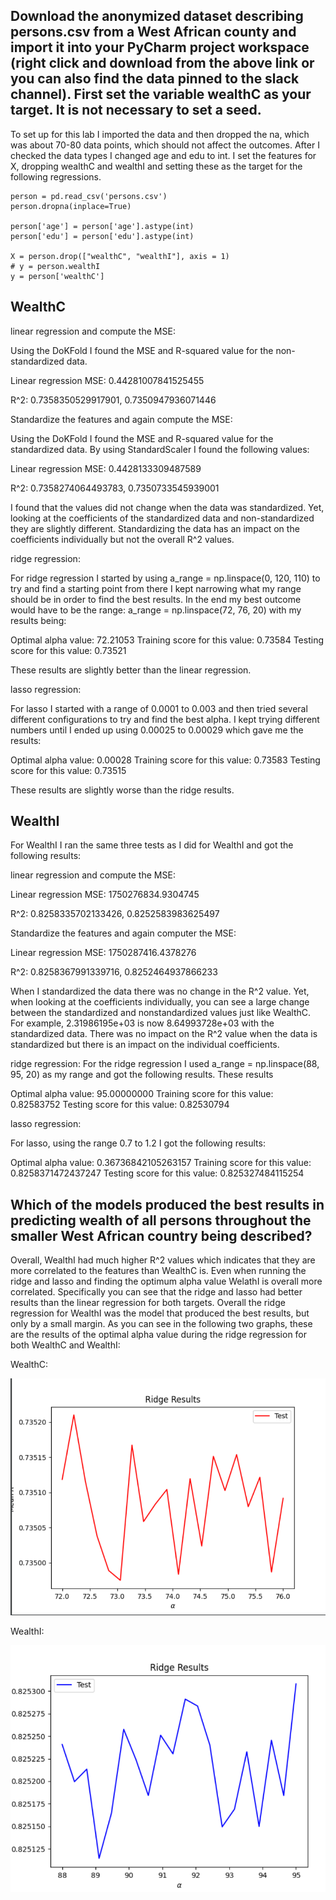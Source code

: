 ## Download the anonymized dataset describing persons.csv from a West African county and import it into your PyCharm project workspace (right click and download from the above link or you can also find the data pinned to the slack channel). First set the variable wealthC as your target. It is not necessary to set a seed. ##

To set up for this lab I imported the data and then dropped the na, which was about 70-80 data points, which should not affect the outcomes. After I checked the data types I changed age and edu to int. I set the features for X, dropping wealthC and wealthI and setting these as the target for the following regressions. 

``` 
person = pd.read_csv('persons.csv')
person.dropna(inplace=True)

person['age'] = person['age'].astype(int)
person['edu'] = person['edu'].astype(int)

X = person.drop(["wealthC", "wealthI"], axis = 1)
# y = person.wealthI
y = person['wealthC']
``` 

## WealthC ##

linear regression and compute the MSE:

Using the DoKFold I found the MSE and R-squared value for the non-standardized data.

Linear regression MSE: 0.44281007841525455

R^2: 0.7358350529917901, 0.7350947936071446

Standardize the features and again compute the MSE:

Using the DoKFold I found the MSE and R-squared value for the standardized data. By using StandardScaler I found the following values:

Linear regression MSE: 0.4428133309487589

R^2: 0.7358274064493783, 0.7350733545939001

I found that the values did not change when the data was standardized. Yet, looking at the coefficients of the standardized data and non-standardized they are slightly different. Standardizing the data has an impact on the coefficients individually but not the overall R^2 values. 

ridge regression:

For ridge regression I started by using a_range = np.linspace(0, 120, 110) to try and find a starting point from there I kept narrowing what my range should be in order to find the best results. In the end my best outcome would have to be the range: a_range = np.linspace(72, 76, 20) with my results being:

Optimal alpha value: 72.21053
Training score for this value: 0.73584
Testing score for this value: 0.73521

These results are slightly better than the linear regression. 


lasso regression:

For lasso I started with a range of 0.0001 to 0.003 and then tried several different configurations to try and find the best alpha. I kept trying different numbers until I ended up using 0.00025 to 0.00029 which gave me the results: 

Optimal alpha value: 0.00028
Training score for this value: 0.73583
Testing score for this value: 0.73515

These results are slightly worse than the ridge results. 

## WealthI ##

For WealthI I ran the same three tests as I did for WealthI and got the following results:

linear regression and compute the MSE:

Linear regression MSE: 1750276834.9304745

R^2: 0.8258335702133426, 0.8252583983625497

Standardize the features and again computer the MSE:

Linear regression MSE: 1750287416.4378276

R^2: 0.8258367991339716, 0.8252464937866233

When I standardized the data there was no change in the R^2 value. Yet, when looking at the coefficients individually, you can see a large change between the standardized and nonstandardized values just like WealthC. For example, 2.31986195e+03 is now 8.64993728e+03 with the standardized data. There was no impact on the R^2 value when the data is standardized but there is an impact on the individual coefficients.

ridge regression:
For the ridge regression I used a_range = np.linspace(88, 95, 20) as my range and got the following results. These results 

Optimal alpha value: 95.00000000
Training score for this value: 0.82583752
Testing score for this value: 0.82530794

lasso regression:

For lasso, using the range 0.7 to 1.2 I got the following results: 

Optimal alpha value: 0.36736842105263157
Training score for this value: 0.8258371472437247
Testing score for this value: 0.825327484115254

## Which of the models produced the best results in predicting wealth of all persons throughout the smaller West African country being described? ##

Overall, WealthI had much higher R^2 values which indicates that they are more correlated to the features than WealthC is. Even when running the ridge and lasso and finding the optimum alpha value WelathI is overall more correlated. Specifically you can see that the ridge and lasso had better results than the linear regression for both targets. Overall the ridge regression for WealthI was the model that produced the best results, but only by a small margin. 
As you can see in the following two graphs, these are the results of the optimal alpha value during the ridge regression for both WealthC and WealthI: 

WealthC:

![ridge1](wealthcridge.png)

WealthI:

![ridge2](ridge_wealthI2.png)
